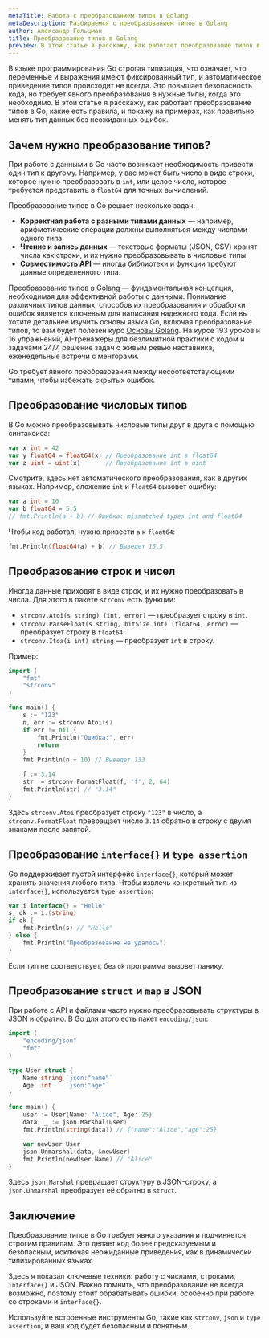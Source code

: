 ```yaml
---
metaTitle: Работа с преобразованием типов в Golang
metaDescription: Разбираемся c преобразованием типов в Golang
author: Александр Гольцман
title: Преобразование типов в Golang
preview: В этой статье я расскажу, как работает преобразование типов в Go, какие есть правила, и покажу на примерах, как правильно менять тип данных без неожиданных ошибок.
---
```


В языке программирования Go строгая типизация, что означает, что переменные и выражения имеют фиксированный тип, и автоматическое приведение типов происходит не всегда. Это повышает безопасность кода, но требует явного преобразования в нужные типы, когда это необходимо. В этой статье я расскажу, как работает преобразование типов в Go, какие есть правила, и покажу на примерах, как правильно менять тип данных без неожиданных ошибок.

## **Зачем нужно преобразование типов?**

При работе с данными в Go часто возникает необходимость привести один тип к другому. Например, у вас может быть число в виде строки, которое нужно преобразовать в `int`, или целое число, которое требуется представить в `float64` для точных вычислений.

Преобразование типов в Go решает несколько задач:

- **Корректная работа с разными типами данных** — например, арифметические операции должны выполняться между числами одного типа.
- **Чтение и запись данных** — текстовые форматы (JSON, CSV) хранят числа как строки, и их нужно преобразовывать в числовые типы.
- **Совместимость API** — иногда библиотеки и функции требуют данные определенного типа.

Преобразование типов в Golang — фундаментальная концепция, необходимая для эффективной работы с данными. Понимание различных типов данных, способов их преобразования и обработки ошибок является ключевым для написания надежного кода. Если вы хотите детальнее изучить основы языка Go, включая преобразование типов, то вам будет полезен курс [Основы Golang](https://purpleschool.ru/course/go-basics?utm_source=knowledgebase&utm_medium=text&utm_campaign=preobrazovanie-tipov-v-golang). На курсе 193 уроков и 16 упражнений, AI-тренажеры для безлимитной практики с кодом и задачами 24/7, решение задач с живым ревью наставника, еженедельные встречи с менторами.

Go требует явного преобразования между несоответствующими типами, чтобы избежать скрытых ошибок.

## **Преобразование числовых типов**

В Go можно преобразовывать числовые типы друг в друга с помощью синтаксиса:

```go
var x int = 42
var y float64 = float64(x) // Преобразование int в float64
var z uint = uint(x)       // Преобразование int в uint
```

Смотрите, здесь нет автоматического преобразования, как в других языках. Например, сложение `int` и `float64` вызовет ошибку:

```go
var a int = 10
var b float64 = 5.5
// fmt.Println(a + b) // Ошибка: mismatched types int and float64
```

Чтобы код работал, нужно привести `a` к `float64`:

```go
fmt.Println(float64(a) + b) // Выведет 15.5
```

## **Преобразование строк и чисел**

Иногда данные приходят в виде строк, и их нужно преобразовать в числа. Для этого в пакете `strconv` есть функции:

- `strconv.Atoi(s string) (int, error)` — преобразует строку в `int`.
- `strconv.ParseFloat(s string, bitSize int) (float64, error)` — преобразует строку в `float64`.
- `strconv.Itoa(i int) string` — преобразует `int` в строку.

Пример:

```go
import (
    "fmt"
    "strconv"
)

func main() {
    s := "123"
    n, err := strconv.Atoi(s)
    if err != nil {
        fmt.Println("Ошибка:", err)
        return
    }
    fmt.Println(n + 10) // Выведет 133

    f := 3.14
    str := strconv.FormatFloat(f, 'f', 2, 64)
    fmt.Println(str) // "3.14"
}
```

Здесь `strconv.Atoi` преобразует строку `"123"` в число, а `strconv.FormatFloat` превращает число `3.14` обратно в строку с двумя знаками после запятой.

## **Преобразование `interface{}` и `type assertion`**

Go поддерживает пустой интерфейс `interface{}`, который может хранить значения любого типа. Чтобы извлечь конкретный тип из `interface{}`, используется `type assertion`:

```go
var i interface{} = "Hello"
s, ok := i.(string)
if ok {
    fmt.Println(s) // "Hello"
} else {
    fmt.Println("Преобразование не удалось")
}
```

Если тип не соответствует, без `ok` программа вызовет панику.

## **Преобразование `struct` и `map` в JSON**

При работе с API и файлами часто нужно преобразовывать структуры в JSON и обратно. В Go для этого есть пакет `encoding/json`:

```go
import (
    "encoding/json"
    "fmt"
)

type User struct {
    Name string `json:"name"`
    Age  int    `json:"age"`
}

func main() {
    user := User{Name: "Alice", Age: 25}
    data, _ := json.Marshal(user)
    fmt.Println(string(data)) // {"name":"Alice","age":25}

    var newUser User
    json.Unmarshal(data, &newUser)
    fmt.Println(newUser.Name) // "Alice"
}
```

Здесь `json.Marshal` превращает структуру в JSON-строку, а `json.Unmarshal` преобразует её обратно в `struct`.

## **Заключение**

Преобразование типов в Go требует явного указания и подчиняется строгим правилам. Это делает код более предсказуемым и безопасным, исключая неожиданные приведения, как в динамически типизированных языках.

Здесь я показал ключевые техники: работу с числами, строками, `interface{}` и JSON. Важно помнить, что преобразование не всегда возможно, поэтому стоит обрабатывать ошибки, особенно при работе со строками и `interface{}`.

Используйте встроенные инструменты Go, такие как `strconv`, `json` и `type assertion`, и ваш код будет безопасным и понятным.
